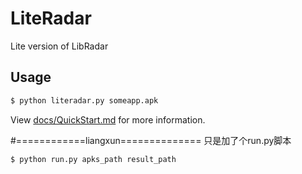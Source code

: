 # LiteRadar
Lite version of LibRadar


## Usage

```bash
$ python literadar.py someapp.apk
```
View [docs/QuickStart.md](https://github.com/pkumza/LiteRadar/blob/master/docs/QuickStart.md) for more information.

#============liangxun==============
只是加了个run.py脚本
```bash
$ python run.py apks_path result_path
```
